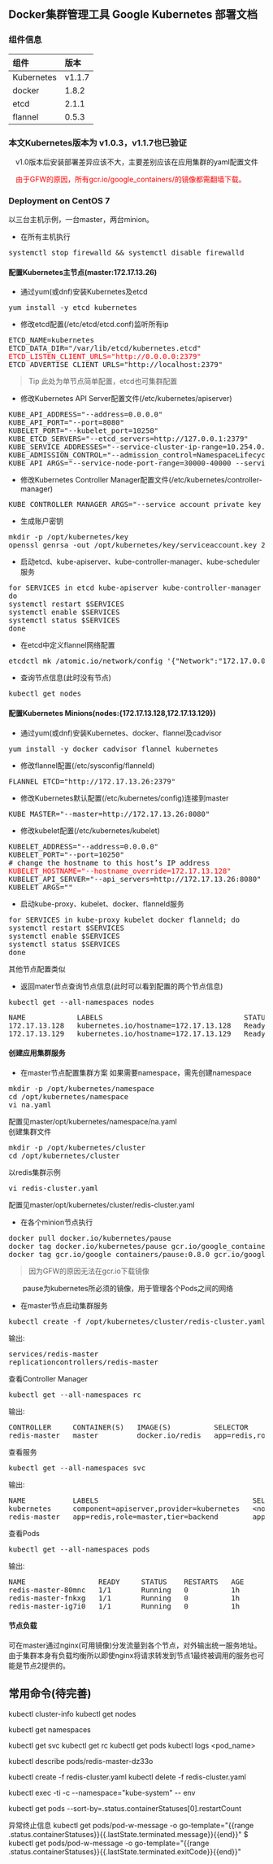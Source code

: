 Docker集群管理工具 Google Kubernetes 部署文档
------------------------------------

### 组件信息

 组件 	   |版本      
:----------|:---------
Kubernetes | v1.1.7    
docker 	   | 1.8.2    
etcd 	   | 2.1.1    
flannel    | 0.5.3    

### 本文Kubernetes版本为 v1.0.3，v1.1.7也已验证

　v1.0版本后安装部署差异应该不大，主要差别应该在应用集群的yaml配置文件

　<font color="red">由于GFW的原因，所有gcr.io/google_containers/的镜像都需翻墙下载。</font>

### Deployment on CentOS 7
以三台主机示例，一台master，两台minion。

* 在所有主机执行
<pre>
systemctl stop firewalld && systemctl disable firewalld
</pre>

#### 配置Kubernetes主节点(master:172.17.13.26)

* 通过yum(或dnf)安装Kubernetes及etcd
<pre>
yum install -y etcd kubernetes
</pre>
* 修改etcd配置(/etc/etcd/etcd.conf)监听所有ip
<pre>
ETCD_NAME=kubernetes
ETCD_DATA_DIR="/var/lib/etcd/kubernetes.etcd"
<font color="red">ETCD_LISTEN_CLIENT_URLS="http://0.0.0.0:2379"</font>
ETCD_ADVERTISE_CLIENT_URLS="http://localhost:2379"
</pre>

 > Tip 此处为单节点简单配置，etcd也可集群配置

* 修改Kubernetes API Server配置文件(/etc/kubernetes/apiserver)
<pre>
KUBE_API_ADDRESS="--address=0.0.0.0"
KUBE_API_PORT="--port=8080"
KUBELET_PORT="--kubelet_port=10250"
KUBE_ETCD_SERVERS="--etcd_servers=http://127.0.0.1:2379"
KUBE_SERVICE_ADDRESSES="--service-cluster-ip-range=10.254.0.0/16"
KUBE_ADMISSION_CONTROL="--admission_control=NamespaceLifecycle,NamespaceExists,LimitRanger,SecurityContextDeny,ResourceQuota"
KUBE_API_ARGS="--service-node-port-range=30000-40000 --service_account_key_file=/opt/kubernetes/key/serviceaccount.key"
</pre>
* 修改Kubernetes Controller Manager配置文件(/etc/kubernetes/controller-manager)
<pre>
KUBE_CONTROLLER_MANAGER_ARGS="--service_account_private_key_file=/opt/kubernetes/key/serviceaccount.key"
</pre>
* 生成账户密钥
<pre>
mkdir -p /opt/kubernetes/key
openssl genrsa -out /opt/kubernetes/key/serviceaccount.key 2048
</pre>
* 启动etcd、kube-apiserver、kube-controller-manager、kube-scheduler服务
<pre>
for SERVICES in etcd kube-apiserver kube-controller-manager kube-scheduler;
do
systemctl restart $SERVICES
systemctl enable $SERVICES
systemctl status $SERVICES 
done
</pre>
* 在etcd中定义flannel网络配置
<pre>
etcdctl mk /atomic.io/network/config '{"Network":"172.17.0.0/16"}'
</pre>
* 查询节点信息(此时没有节点)
<pre>
kubectl get nodes
</pre>

#### 配置Kubernetes Minions(nodes:{172.17.13.128,172.17.13.129})

* 通过yum(或dnf)安装Kubernetes、docker、flannel及cadvisor
<pre>
yum install -y docker cadvisor flannel kubernetes
</pre>
* 修改flannel配置(/etc/sysconfig/flanneld)
<pre>
FLANNEL_ETCD="http://172.17.13.26:2379"
</pre>
* 修改Kubernetes默认配置(/etc/kubernetes/config)连接到master
<pre>
KUBE_MASTER="--master=http://172.17.13.26:8080"
</pre>
* 修改kubelet配置(/etc/kubernetes/kubelet)
<pre>
KUBELET_ADDRESS="--address=0.0.0.0"
KUBELET_PORT="--port=10250"
<font># change the hostname to this host’s IP address</font>
<font color="red">KUBELET_HOSTNAME="--hostname_override=172.17.13.128"</font>
KUBELET_API_SERVER="--api_servers=http://172.17.13.26:8080"
KUBELET_ARGS=""
</pre>
* 启动kube-proxy、kubelet、docker、flanneld服务
<pre>
for SERVICES in kube-proxy kubelet docker flanneld; do
systemctl restart $SERVICES
systemctl enable $SERVICES
systemctl status $SERVICES 
done
</pre>
其他节点配置类似

* 返回mater节点查询节点信息(此时可以看到配置的两个节点信息)
<pre>
kubectl get --all-namespaces nodes
</pre>
<pre>
NAME            LABELS                                 STATUS    AGE
172.17.13.128   kubernetes.io/hostname=172.17.13.128   Ready     2h
172.17.13.129   kubernetes.io/hostname=172.17.13.129   Ready     2h
</pre>

#### 创建应用集群服务

* 在master节点配置集群方案
如果需要namespace，需先创建namespace
<pre>
mkdir -p /opt/kubernetes/namespace
cd /opt/kubernetes/namespace
vi na.yaml
</pre>
配置见master/opt/kubernetes/namespace/na.yaml </br>
创建集群文件
<pre>
mkdir -p /opt/kubernetes/cluster
cd /opt/kubernetes/cluster
</pre>
以redis集群示例
<pre>
vi redis-cluster.yaml
</pre>
配置见master/opt/kubernetes/cluster/redis-cluster.yaml

* 在各个minion节点执行
<pre>
docker pull docker.io/kubernetes/pause
docker tag docker.io/kubernetes/pause gcr.io/google_containers/pause:0.8.0
docker tag gcr.io/google_containers/pause:0.8.0 gcr.io/google_containers/pause
</pre>

 > 因为GFW的原因无法在gcr.io下载镜像

　　pause为kubernetes所必须的镜像，用于管理各个Pods之间的网络

* 在master节点启动集群服务
<pre>
kubectl create -f /opt/kubernetes/cluster/redis-cluster.yaml 
</pre>
输出:
<pre>
services/redis-master
replicationcontrollers/redis-master
</pre>
查看Controller Manager
<pre>
kubectl get --all-namespaces rc
</pre>
输出:
<pre>
CONTROLLER     CONTAINER(S)   IMAGE(S)          SELECTOR                             REPLICAS
redis-master   master         docker.io/redis   app=redis,role=master,tier=backend   3
</pre>
查看服务
<pre>
kubectl get --all-namespaces svc
</pre>
输出:
<pre>
NAME           LABELS                                    SELECTOR                             IP(S)            PORT(S)
kubernetes     component=apiserver,provider=kubernetes   <font><</font>none<font>></font>                               10.254.0.1       443/TCP
redis-master   app=redis,role=master,tier=backend        app=redis,role=master,tier=backend   10.254.160.170   6379/TCP
</pre>
查看Pods
<pre>
kubectl get --all-namespaces pods
</pre>
输出:
<pre>
NAME                 READY     STATUS    RESTARTS   AGE
redis-master-80mnc   1/1       Running   0          1h
redis-master-fnkxg   1/1       Running   0          1h
redis-master-ig7i0   1/1       Running   0          1h
</pre>

#### 节点负载

可在master通过nginx(可用镜像)分发流量到各个节点，对外输出统一服务地址。
由于集群本身有负载均衡所以即使nginx将请求转发到节点1最终被调用的服务也可能是节点2提供的。

常用命令(待完善)
--------------

kubectl cluster-info
kubectl get nodes

kubectl get namespaces

kubectl get svc
kubectl get rc
kubectl get pods
kubectl logs <pod_name>

kubectl describe pods/redis-master-dz33o

kubectl create -f redis-cluster.yaml 
kubectl delete -f redis-cluster.yaml

kubectl exec -ti <podid> -c <containername> --namespace="kube-system" -- env

kubectl get pods --sort-by=.status.containerStatuses[0].restartCount

异常终止信息
kubectl get pods/pod-w-message -o go-template="{{range .status.containerStatuses}}{{.lastState.terminated.message}}{{end}}"
$ kubectl get pods/pod-w-message -o go-template="{{range .status.containerStatuses}}{{.lastState.terminated.exitCode}}{{end}}"
